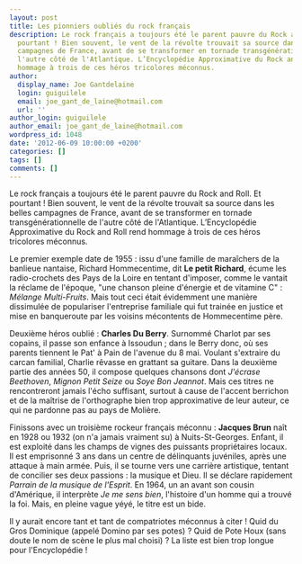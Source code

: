 ```yaml
---
layout: post
title: Les pionniers oubliés du rock français
description: Le rock français a toujours été le parent pauvre du Rock and Roll. Et
  pourtant ! Bien souvent, le vent de la révolte trouvait sa source dans les belles
  campagnes de France, avant de se transformer en tornade transgénérationnelle de
  l'autre côté de l'Atlantique. L’Encyclopédie Approximative du Rock and Roll rend
  hommage à trois de ces héros tricolores méconnus.
author:
  display_name: Joe Gantdelaine
  login: guiguilele
  email: joe_gant_de_laine@hotmail.com
  url: ''
author_login: guiguilele
author_email: joe_gant_de_laine@hotmail.com
wordpress_id: 1048
date: '2012-06-09 10:00:00 +0200'
categories: []
tags: []
comments: []
---
```

Le rock français a toujours été le parent pauvre du Rock and Roll. Et pourtant ! Bien souvent, le vent de la révolte trouvait sa source dans les belles campagnes de France, avant de se transformer en tornade transgénérationnelle de l'autre côté de l'Atlantique. L’Encyclopédie Approximative du Rock and Roll rend hommage à trois de ces héros tricolores méconnus.

Le premier exemple date de 1955 : issu d'une famille de maraîchers de la banlieue nantaise, Richard Hommecentime, dit __Le petit Richard__, écume les radio-crochets des Pays de la Loire en tentant d'imposer, comme le vantait la réclame de l'époque, "une chanson pleine d'énergie et de vitamine C" : *Mélange Multi-Fruits*. Mais tout ceci était évidemment une manière dissimulée de populariser l'entreprise familiale qui fut trainée en justice et mise en banqueroute par les voisins mécontents de Hommecentime père.

Deuxième héros oublié : __Charles Du Berry__. Surnommé Charlot par ses copains, il passe son enfance à Issoudun ; dans le Berry donc, où ses parents tiennent le Pat' à Pain de l'avenue du 8 mai. Voulant s'extraire du carcan familial, Charlie rêvasse en grattant sa guitare. Dans la deuxième partie des années 50, il compose quelques chansons dont *J'écrase Beethoven*, *Mignon Petit Seize* ou *Soye Bon Jeannot*. Mais ces titres ne rencontreront jamais l'écho suffisant, surtout à cause de l'accent berrichon et de la maîtrise de l'orthographe bien trop approximative de leur auteur, ce qui ne pardonne pas au pays de Molière.

Finissons avec un troisième rockeur français méconnu : __Jacques Brun__ naît en 1928 ou 1932 (on n'a jamais vraiment su) à Nuits-St-Georges. Enfant, il est exploité dans les champs de vignes des puissants propriétaires locaux. Il est emprisonné 3 ans dans un centre de délinquants juvéniles, après une attaque à main armée. Puis, il se tourne vers une carrière artistique, tentant de concilier ses deux passions : la musique et Dieu. Il se déclare rapidement *Parrain de la musique de l'Esprit*. En 1964, un an avant son cousin d'Amérique, il interprète *Je me sens bien*, l'histoire d'un homme qui a trouvé la foi. Mais, en pleine vague yéyé, le titre est un bide.

Il y aurait encore tant et tant de compatriotes méconnus à citer ! Quid du Gros Dominique (appelé Domino par ses potes) ? Quid de Pote Houx (sans doute le nom de scène le plus mal choisi) ? La liste est bien trop longue pour l'Encyclopédie !
